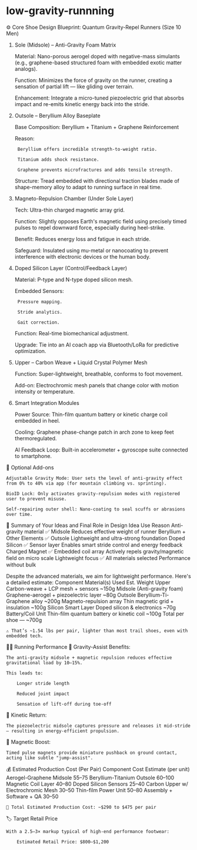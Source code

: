 # low-gravity-runnning
⚙️ Core Shoe Design Blueprint: Quantum Gravity-Repel Runners (Size 10 Men)
1. Sole (Midsole) – Anti-Gravity Foam Matrix

    Material: Nano-porous aerogel doped with negative-mass simulants (e.g., graphene-based structured foam with embedded exotic matter analogs).

    Function: Minimizes the force of gravity on the runner, creating a sensation of partial lift — like gliding over terrain.

    Enhancement: Integrate a micro-tuned piezoelectric grid that absorbs impact and re-emits kinetic energy back into the stride.

2. Outsole – Beryllium Alloy Baseplate

    Base Composition: Beryllium + Titanium + Graphene Reinforcement

    Reason:

        Beryllium offers incredible strength-to-weight ratio.

        Titanium adds shock resistance.

        Graphene prevents microfractures and adds tensile strength.

    Structure: Tread embedded with directional traction blades made of shape-memory alloy to adapt to running surface in real time.

3. Magneto-Repulsion Chamber (Under Sole Layer)

    Tech: Ultra-thin charged magnetic array grid.

    Function: Slightly opposes Earth's magnetic field using precisely timed pulses to repel downward force, especially during heel-strike.

    Benefit: Reduces energy loss and fatigue in each stride.

    Safeguard: Insulated using mu-metal or nanocoating to prevent interference with electronic devices or the human body.

4. Doped Silicon Layer (Control/Feedback Layer)

    Material: P-type and N-type doped silicon mesh.

    Embedded Sensors:

        Pressure mapping.

        Stride analytics.

        Gait correction.

    Function: Real-time biomechanical adjustment.

    Upgrade: Tie into an AI coach app via Bluetooth/LoRa for predictive optimization.

5. Upper – Carbon Weave + Liquid Crystal Polymer Mesh

    Function: Super-lightweight, breathable, conforms to foot movement.

    Add-on: Electrochromic mesh panels that change color with motion intensity or temperature.

6. Smart Integration Modules

    Power Source: Thin-film quantum battery or kinetic charge coil embedded in heel.

    Cooling: Graphene phase-change patch in arch zone to keep feet thermoregulated.

    AI Feedback Loop: Built-in accelerometer + gyroscope suite connected to smartphone.

🧬 Optional Add-ons

    Adjustable Gravity Mode: User sets the level of anti-gravity effect from 0% to 40% via app (for mountain climbing vs. sprinting).

    BioID Lock: Only activates gravity-repulsion modes with registered user to prevent misuse.

    Self-repairing outer shell: Nano-coating to seal scuffs or abrasions over time.

🔬 Summary of Your Ideas and Final Role in Design
Idea	Use	Reason
Anti-gravity material	✅ Midsole	Reduces effective weight of runner
Beryllium + Other Elements	✅ Outsole	Lightweight and ultra-strong foundation
Doped Silicon	✅ Sensor layer	Enables smart stride control and energy feedback
Charged Magnet	✅ Embedded coil array	Actively repels gravity/magnetic field on micro scale
Lightweight focus	✅ All materials selected	Performance without bulk



Despite the advanced materials, we aim for lightweight performance. Here's a detailed estimate:
Component	Material(s) Used	Est. Weight
Upper	Carbon-weave + LCP mesh + sensors	~150g
Midsole (Anti-gravity foam)	Graphene-aerogel + piezoelectric layer	~80g
Outsole	Beryllium-Ti-Graphene alloy	~200g
Magneto-repulsion array	Thin magnetic grid + insulation	~100g
Silicon Smart Layer	Doped silicon & electronics	~70g
Battery/Coil Unit	Thin-film quantum battery or kinetic coil	~100g
Total per shoe	—	~700g

    ⚠️ That’s ~1.54 lbs per pair, lighter than most trail shoes, even with embedded tech.

🏃‍♂️ Running Performance
🔹 Gravity-Assist Benefits:

    The anti-gravity midsole + magnetic repulsion reduces effective gravitational load by 10–15%.

    This leads to:

        Longer stride length

        Reduced joint impact

        Sensation of lift-off during toe-off

🔹 Kinetic Return:

    The piezoelectric midsole captures pressure and releases it mid-stride — resulting in energy-efficient propulsion.

🔹 Magnetic Boost:

    Timed pulse magnets provide miniature pushback on ground contact, acting like subtle "jump-assist".

💰 Estimated Production Cost (Per Pair)
Component	Cost Estimate (per unit)
Aerogel-Graphene Midsole	$55–$75
Beryllium-Titanium Outsole	$60–$100
Magnetic Coil Layer	$40–$80
Doped Silicon Sensors	$25–$40
Carbon Upper w/ Electrochromic Mesh	$30–$50
Thin-film Power Unit	$50–$80
Assembly + Software + QA	$30–$50

    🔧 Total Estimated Production Cost: ~$290 to $475 per pair

🏷️ Target Retail Price

    With a 2.5–3× markup typical of high-end performance footwear:

        Estimated Retail Price: $800–$1,200
